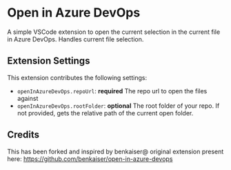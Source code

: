 # Open in Azure DevOps

A simple VSCode extension to open the current selection in the current file in Azure DevOps.
Handles current file selection.

## Extension Settings

This extension contributes the following settings:

* `openInAzureDevOps.repoUrl`: **required** The repo url to open the files against
* `openInAzureDevOps.rootFolder`: **optional** The root folder of your repo. If not provided, gets the relative path of the current open folder.

## Credits
This has been forked and inspired by benkaiser@ original extension present here: https://github.com/benkaiser/open-in-azure-devops
